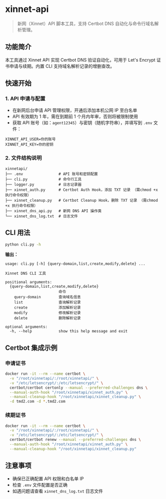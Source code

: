 # xinnet-api

> 新网（Xinnet）API 脚本工具，支持 Certbot DNS 自动化与命令行域名解析管理。

## 功能简介

本工具通过 Xinnet API 实现 Certbot DNS 验证自动化，可用于 Let's Encrypt 证书申请与续期。内置 CLI 支持域名解析记录的增删查改。

## 快速开始

### 1. API 申请与配置

- 在新网后台申请 API 管理权限，开通后添加本机公网 IP 至白名单
- API 有效期为 1 年，需在到期前 1 个月内年审，否则将被限制使用
- 获取 API 账号（如：`agent12345`）与密钥（随机字符串），并填写到 `.env` 文件：

```env
XINNET_API_USER=你的账号
XINNET_API_KEY=你的密钥
```

### 2. 文件结构说明

```
xinnetapi/
├── .env                # API 账号和密钥配置
├── cli.py              # 命令行工具
├── logger.py           # 日志记录器
├── xinnet_auth.py      # Certbot Auth Hook，添加 TXT 记录 （需chmod +x 执行命令权限）
├── xinnet_cleanup.py   # Certbot Cleanup Hook，删除 TXT 记录 （需chmod +x 执行命令权限）
├── xinnet_dns_api.py   # 新网 DNS API 操作类
└── xinnet_dns_log.txt  # 日志文件
```

## CLI 用法

```bash
python cli.py -h
```

**输出：**

```
usage: cli.py [-h] {query-domain,list,create,modify,delete} ...

Xinnet DNS CLI 工具

positional arguments:
  {query-domain,list,create,modify,delete}
                        命令
    query-domain        查询域名信息
    list                查询解析记录
    create              添加解析记录
    modify              修改解析记录
    delete              删除解析记录

optional arguments:
  -h, --help            show this help message and exit
```

## Certbot 集成示例

### 申请证书

```bash
docker run -it --rm --name certbot \
  -v "/root/xinnetapi/:/root/xinnetapi/" \
  -v "/etc/letsencrypt/:/etc/letsencrypt/" \
  certbot/certbot certonly --manual --preferred-challenges dns \
  --manual-auth-hook "/root/xinnetapi/xinnet_auth.py" \
  --manual-cleanup-hook "/root/xinnetapi/xinnet_cleanup.py" \
  -d tmd2.com -d *.tmd2.com
```

### 续期证书

```bash
docker run -it --rm --name certbot \
  -v "/root/xinnetapi/:/root/xinnetapi/" \
  -v "/etc/letsencrypt/:/etc/letsencrypt/" \
  certbot/certbot renew --manual --preferred-challenges dns \
  --manual-auth-hook "/root/xinnetapi/xinnet_auth.py" \
  --manual-cleanup-hook "/root/xinnetapi/xinnet_cleanup.py"
```

## 注意事项

- 确保已正确配置 API 权限和白名单 IP
- 检查 `.env` 文件配置是否正确
- 如遇问题请查看 `xinnet_dns_log.txt` 日志文件
